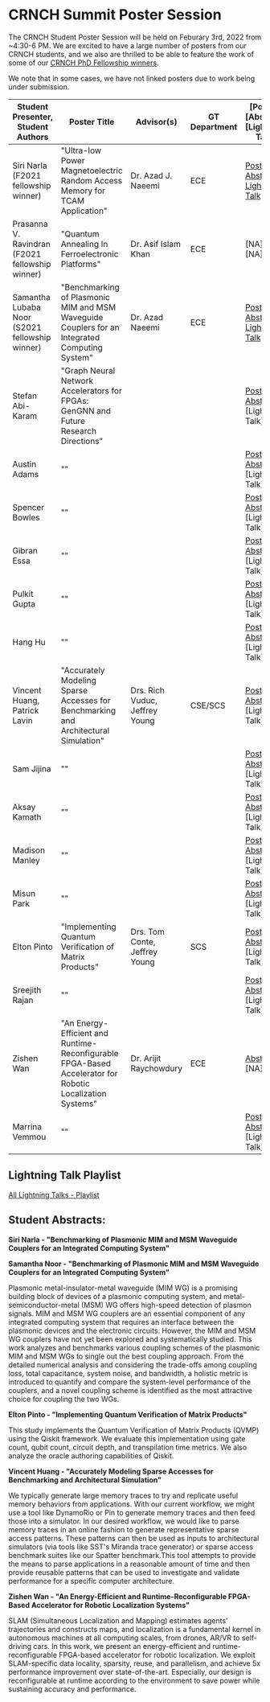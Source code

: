 # CRNCH Summit Poster Session
The CRNCH Student Poster Session will be held on Feburary 3rd, 2022 from ~4:30-6 PM. We are excited to have a large number of posters from our CRNCH students, and we also are thrilled to be able to feature the work of some of our [CRNCH PhD Fellowship winners](https://crnch.gatech.edu/content/crnch-fellowship).

We note that in some cases, we have not linked posters due to work being under submission. 

| Student Presenter, Student Authors | Poster Title | Advisor(s) | GT Department | [Poster] [Abstract] [Lightning Talk] |
| ---------------------------------- | ------------ | ---------- | -------------|-------------------|
| Siri Narla   (F2021 fellowship winner) | "Ultra-low Power Magnetoelectric Random Access Memory for TCAM Application" |   Dr. Azad J. Naeemi | ECE | [Poster](https://github.com/gt-crnch/crnch-summit-2022/blob/main/student_poster_session/student_posters/Siri_Narla_CRNCH_Summit22_Poster.pdf) [Abstract](#sn) [Lightning Talk](https://mediaspace.gatech.edu/media/Siri+Narla+-+Ultra-low+Power+Magnetoelectric+Random+Access+Memory+for+TCAM+Application/1_mxkw8d4o) |
| Prasanna V. Ravindran (F2021 fellowship winner) | "Quantum Annealing In Ferroelectronic Platforms" |  Dr. Asif Islam Khan |  ECE | [NA] [NA] [NA] |
| Samantha Lubaba Noor  (S2021 fellowship winner) | "Benchmarking of Plasmonic MIM and MSM Waveguide Couplers for an Integrated Computing System" | Dr. Azad Naeemi | ECE | [Poster](https://github.com/gt-crnch/crnch-summit-2022/blob/main/student_poster_session/student_posters/Samantha_Noor_CF_CRNCH_Summit22_Poster.pdf) [Abstract](#san) [Lightning Talk](https://mediaspace.gatech.edu/media/Samantha+Lubaba+Noor+-+Benchmarking+of+Plasmonic+MIM+and+MSM+Waveguide+Couplers+for+an+Integrated+Computing+System/1_0wrzn1lo) |
| Stefan Abi-Karam | "Graph Neural Network Accelerators for FPGAs: GenGNN and Future Research Directions" |  |  | [Poster]() [Abstract](#sakm) [Lightning Talk] |
| Austin Adams | "" |  |  | [Poster]() [Abstract](#aa) [Lightning Talk] |
| Spencer Bowles | "" |  |  | [Poster]() [Abstract](#sb) [Lightning Talk] |
| Gibran Essa | "" |  |  | [Poster]() [Abstract](#ge) [Lightning Talk] |
| Pulkit Gupta | "" |  |  | [Poster]() [Abstract](#ge) [Lightning Talk] |
| Hang Hu | "" |  |  | [Poster]() [Abstract](#ge) [Lightning Talk] |
| Vincent Huang, Patrick Lavin | "Accurately Modeling Sparse Accesses for Benchmarking and Architectural Simulation" | Drs. Rich Vuduc, Jeffrey Young | CSE/SCS | [Poster](https://github.com/gt-crnch/crnch-summit-2022/blob/main/student_poster_session/student_posters/Vincent_Huang_CRNCH_Summit22_Poster.pdf) [Abstract](#vh) [Lightning Talk] |
| Sam Jijina | "" |  |  | [Poster]() [Abstract](#ge) [Lightning Talk] |
| Aksay Kamath | "" |  |  | [Poster]() [Abstract](#ge) [Lightning Talk] |
| Madison Manley | "" |  |  | [Poster]() [Abstract](#ge) [Lightning Talk] |
| Misun Park | "" |  |  | [Poster]() [Abstract](#ge) [Lightning Talk] |
| Elton Pinto | "Implementing Quantum Verification of Matrix Products" | Drs. Tom Conte, Jeffrey Young | SCS | [Poster](https://github.com/gt-crnch/crnch-summit-2022/blob/main/student_poster_session/student_posters/Elton_Pinto_CRNCH_Summit22_Poster.pdf) [Abstract](#ep) [Lightning Talk] |
| Sreejith Rajan | "" |  |  | [Poster]() [Abstract](#ge) [Lightning Talk] |
| Zishen Wan | "An Energy-Efficient and Runtime-Reconfigurable FPGA-Based Accelerator for Robotic Localization Systems" | Dr. Arijit Raychowdury | ECE | [Abstract](#zw) [NA] [NA] |
| Marrina Vemmou | "" |  |  | [Poster]() [Abstract](#ge) [Lightning Talk] |

## Lightning Talk Playlist
[All Lightning Talks - Playlist](https://mediaspace.gatech.edu/playlist/dedicated/1_cuzeaxps/)

## Student Abstracts:

<a id="sn">**Siri Narla - "Benchmarking of Plasmonic MIM and MSM Waveguide Couplers for an Integrated Computing System"**</a>

<a id="san">**Samantha Noor - "Benchmarking of Plasmonic MIM and MSM Waveguide Couplers for an Integrated Computing System"**</a>

Plasmonic metal-insulator-metal waveguide (MIM WG) is a promising building
block of devices of a plasmonic computing system, and metal-semiconductor-metal (MSM)
WG offers high-speed detection of plasmon signals. MIM and MSM WG couplers are an
essential component of any integrated computing system that requires an interface between the
plasmonic devices and the electronic circuits. However, the MIM and MSM WG couplers have
not yet been explored and systematically studied. This work analyzes and benchmarks various
coupling schemes of the plasmonic MIM and MSM WGs to single out the best coupling approach.
From the detailed numerical analysis and considering the trade-offs among coupling loss, total
capacitance, system noise, and bandwidth, a holistic metric is introduced to quantify and compare
the system-level performance of the couplers, and a novel coupling scheme is identified as the
most attractive choice for coupling the two WGs.

<a id="ep">**Elton Pinto - "Implementing Quantum Verification of Matrix Products"**</a>

This study implements the Quantum Verification of Matrix Products (QVMP) using the Qiskit framework. We evaluate this implementation using gate count, qubit count, circuit depth, and transpilation time metrics. We also analyze the oracle authoring capabilities of Qiskit.

<a id="vh">**Vincent Huang - "Accurately Modeling Sparse Accesses for Benchmarking and Architectural Simulation"**</a>

We typically generate large memory traces to try and replicate useful memory behaviors from applications. With our current workflow, we might use a tool like DynamoRio or Pin to generate memory traces and then feed those into a simulator. In our desired workflow, we would like to parse memory traces in an online fashion to generate representative sparse access patterns. These patterns can then be used as inputs to architectural simulators (via tools like SST's Miranda trace generator) or sparse access benchmark suites like our Spatter benchmark.This tool attempts to provide the means to parse applications in a reasonable amount of time and then provide reusable patterns that can be used to investigate and validate performance for a specific computer architecture.

<a id="zw">**Zishen Wan - "An Energy-Efficient and Runtime-Reconfigurable FPGA-Based Accelerator for Robotic Localization Systems"**</a>

SLAM (Simultaneous Localization and Mapping) estimates agents’ trajectories and constructs maps, and localization is a fundamental kernel in autonomous machines at all computing scales, from drones, AR/VR to self-driving cars. In this work, we present an energy-efficient and runtime-reconfigurable FPGA-based accelerator for robotic localization. We exploit SLAM-specific data locality, sparsity, reuse, and parallelism, and achieve 5x performance improvement over state-of-the-art. Especially, our design is reconfigurable at runtime according to the environment to save power while sustaining accuracy and performance.
